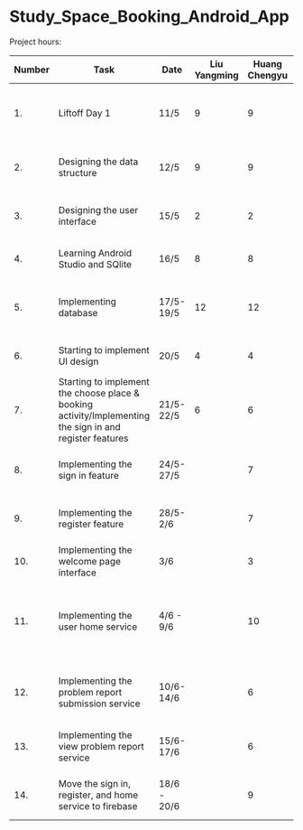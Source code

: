 # Study_Space_Booking_Android_App
Project hours:

| Number | Task | Date |Liu Yangming | Huang Chengyu | Remarks |
| ------ | -------------------- | -------- | ------------- | -------------- | ------------------------------------- |
| 1. | Liftoff Day 1 | 11/5 | 9 | 9 | Meeting the mentor and discussing on some tools to use |
| 2. | Designing the data structure | 12/5 | 9 | 9 | Drawing the entity relationship diagram |
| 3. | Designing the user interface | 15/5 | 2 | 2 | Designing the user interface using the figma platform |
| 4. | Learning Android Studio and SQlite | 16/5 | 8 | 8 | Geting familiar of the documentations |
| 5. | Implementing database | 17/5-19/5 | 12 | 12 | Implementing database helper and database manager |
| 6. | Starting to implement UI design | 20/5 | 4 | 4 | Using Material Design open-source package |
| 7. |  Starting to implement the choose place & booking activity/Implementing the sign in and register features | 21/5- 22/5 | 6 | 6 | Implementing the interfaces |
| 8. | Implementing the sign in feature | 24/5-27/5 |  | 7 | Implementing the sign in feature with the local database |
| 9. | Implementing the register feature | 28/5-2/6 |  | 7 | Implementing the register feature with the local database |
| 10. | Implementing the welcome page interface | 3/6 | | 3 | Implementing the bottom navigation bar
| 11. | Implementing the user home service | 4/6 - 9/6 | | 10 | Implementing the home service where the user can view the future bookings and booking history |
| 12. | Implementing the problem report submission service | 10/6-14/6 | | 6 | Implementing the problem report submission with firebase |
| 13. | Implementing the view problem report service | 15/6-17/6 | | 6 | Implementing the view problem report with firebase |
| 14. | Move the sign in, register, and home service to firebase | 18/6 - 20/6 | | 9 | Changing the source used by the repository of the service |
